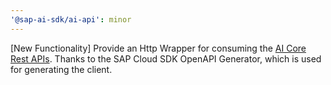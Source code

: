```yaml
---
'@sap-ai-sdk/ai-api': minor
---
```

[New Functionality] Provide an Http Wrapper for consuming the [AI Core Rest APIs](https://api.sap.com/api/AI_CORE_API/overview).
Thanks to the SAP Cloud SDK OpenAPI Generator, which is used for generating the client.

